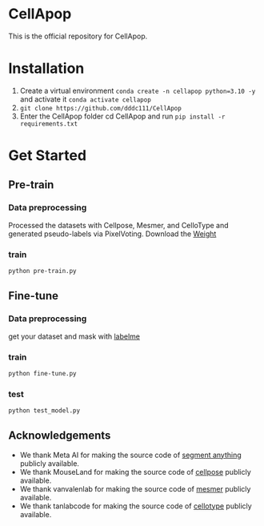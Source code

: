 # CellApop
This is the official repository for CellApop.
# Installation
1. Create a virtual environment ``conda create -n cellapop python=3.10 -y`` and activate it ``conda activate cellapop``
2. ``git clone https://github.com/dddc111/CellApop``
3. Enter the CellApop folder cd CellApop and run ``pip install -r requirements.txt``
# Get Started
## Pre-train
### Data preprocessing
Processed the datasets with Cellpose, Mesmer, and CelloType and generated pseudo-labels via PixelVoting. 
Download the [Weight](https://pan.baidu.com/s/1MPUseSVNl3afR_Vd5yVyHA?pwd=APOP)
### train
```bash
python pre-train.py
```
## Fine-tune
### Data preprocessing
get your dataset and mask with [labelme](https://github.com/wkentaro/labelme)
### train
```bash
python fine-tune.py
```
### test
```bash
python test_model.py
```

## Acknowledgements
- We thank Meta AI for making the source code of [segment anything](https://github.com/facebookresearch/segment-anything) publicly available.
- We thank MouseLand for making the source code of [cellpose](https://github.com/MouseLand/cellpose) publicly available.
- We thank vanvalenlab for making the source code of [mesmer](https://github.com/vanvalenlab/cellSAM) publicly available.
- We thank tanlabcode for making the source code of [cellotype](https://github.com/tanlabcode/CelloType) publicly available.
